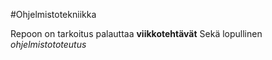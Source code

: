 #Ohjelmistotekniikka

Repoon on tarkoitus palauttaa **viikkotehtävät**
Sekä lopullinen *ohjelmistototeutus* 
